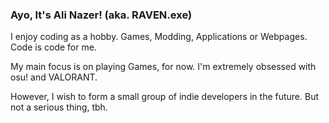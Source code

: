 ### Ayo, It's Ali Nazer! (aka. RAVEN.exe)

I enjoy coding as a hobby. Games, Modding, Applications or Webpages. Code is code for me.

My main focus is on playing Games, for now. I'm extremely obsessed with osu! and VALORANT.

However, I wish to form a small group of indie developers in the future. But not a serious thing, tbh.

<!--
**aL1NaZ4R/aL1NaZ4R** is a ✨ _special_ ✨ repository because its `README.md` (this file) appears on your GitHub profile.

Here are some ideas to get you started:

- 🔭 I’m currently working on ...
- 🌱 I’m currently learning ...
- 👯 I’m looking to collaborate on ...
- 🤔 I’m looking for help with ...
- 💬 Ask me about ...
- 📫 How to reach me: ...
- 😄 Pronouns: ...
- ⚡ Fun fact: ...
-->
